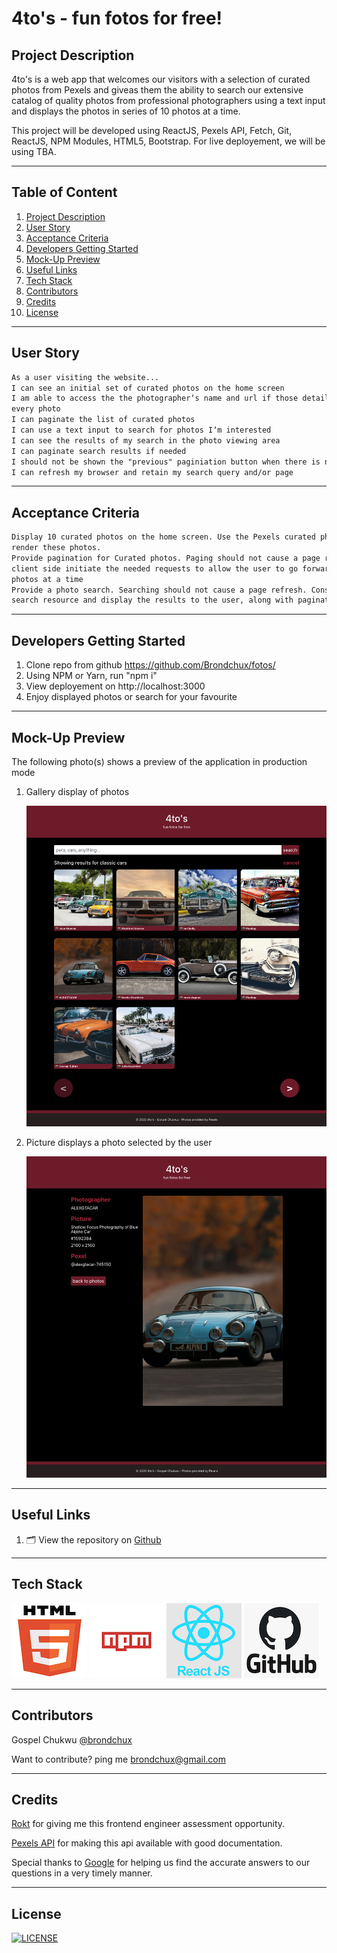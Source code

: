 # 4to's - fun fotos for free!

## Project Description

4to's is a web app that welcomes our visitors with a selection of curated photos from Pexels and giveas them the ability to search our extensive
catalog of quality photos from professional photographers using a text input and displays the photos in series of 10 photos at a time.

This project will be developed using ReactJS, Pexels API, Fetch, Git, ReactJS, NPM Modules, HTML5, Bootstrap. For live deployement, we will be using TBA.

---

## Table of Content

1. [Project Description](https://github.com/Brondchux/fotos#project-description)
2. [User Story](https://github.com/Brondchux/fotos#user-story)
3. [Acceptance Criteria](https://github.com/Brondchux/fotos#acceptance-criteria)
4. [Developers Getting Started](https://github.com/Brondchux/fotos#developers-getting-started)
5. [Mock-Up Preview](https://github.com/Brondchux/fotos#mock-up-preview)
6. [Useful Links](https://github.com/Brondchux/fotos#useful-links)
7. [Tech Stack](https://github.com/Brondchux/fotos#tech-stack)
8. [Contributors](https://github.com/Brondchux/fotos#contributors)
9. [Credits](https://github.com/Brondchux/fotos#credits)
10. [License](https://github.com/Brondchux/fotos#license)

---

## User Story

```md
As a user visiting the website...
I can see an initial set of curated photos on the home screen
I am able to access the the photographerʼs name and url if those details are available for
every photo
I can paginate the list of curated photos
I can use a text input to search for photos Iʼm interested
I can see the results of my search in the photo viewing area
I can paginate search results if needed
I should not be shown the "previous" paginiation button when there is no previous page
I can refresh my browser and retain my search query and/or page
```

---

## Acceptance Criteria

```md
Display 10 curated photos on the home screen. Use the Pexels curated photos resource to
render these photos.
Provide pagination for Curated photos. Paging should not cause a page refresh. From the
client side initiate the needed requests to allow the user to go forward and backward 10
photos at a time
Provide a photo search. Searching should not cause a page refresh. Consume the photo
search resource and display the results to the user, along with pagination, if needed
```

---

## Developers Getting Started

1. Clone repo from github https://github.com/Brondchux/fotos/
2. Using NPM or Yarn, run "npm i"
3. View deployement on http://localhost:3000
4. Enjoy displayed photos or search for your favourite

---

## Mock-Up Preview

The following photo(s) shows a preview of the application in production mode

1. Gallery display of photos

   ![Photos of random items from pexels.](./src/assets/images/gallery.png)

2. Picture displays a photo selected by the user

   ![A display of the photo based on the users request.](./src/assets/images/picture.png)

---

## Useful Links

1. 🗂 View the repository on [Github](https://github.com/Brondchux/fotos/)

---

## Tech Stack

![html5 logo](./src/assets/images/techs/html5.png)
![npm logo](./src/assets/images/techs/npm.png)
![reactjs logo](./src/assets/images/techs/reactjs.png)
![git logo](./src/assets/images/techs/github.png)

---

## Contributors

Gospel Chukwu [@brondchux](https://github.com/Brondchux/)

Want to contribute? ping me brondchux@gmail.com

---

## Credits

[Rokt](https://www.rokt.com/) for giving me this frontend engineer assessment opportunity.

[Pexels API](https://www.pexels.com/api/documentation/) for making this api available with good documentation.

Special thanks to [Google](https://www.google.com/) for helping us find the accurate answers to our questions in a very timely manner.

---

## License

[![LICENSE](https://img.shields.io/badge/License-MIT-blue)](https://opensource.org/licenses/MIT)
